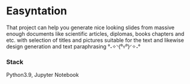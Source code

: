 # Easyntation

That project can help you generate nice looking slides from massive enough documents like scientific articles, diplomas, books chapters and etc. with selection of titles and pictures suitable for the text and likewise design generation and text paraphrasing 
°˖✧◝(⁰▿⁰)◜✧˖°

###   Stack

Python3.9, Jupyter Notebook
